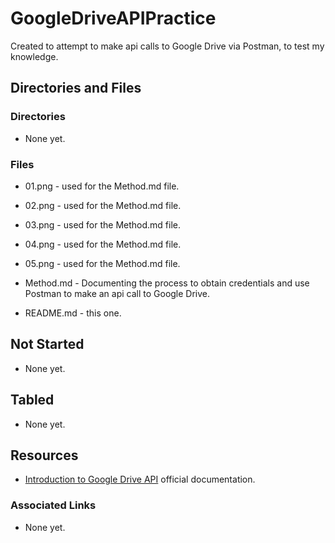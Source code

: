 # GoogleDriveAPIPractice

Created to attempt to make api calls to Google Drive via Postman, to test my knowledge.

## Directories and Files

### Directories

* None yet.

### Files

* 01.png - used for the Method.md file.

* 02.png - used for the Method.md file.

* 03.png - used for the Method.md file.

* 04.png - used for the Method.md file.

* 05.png - used for the Method.md file.

* Method.md - Documenting the process to obtain credentials and use Postman to make an api call to Google Drive.

* README.md - this one.

## Not Started

* None yet.

## Tabled

* None yet.

## Resources

* [Introduction to Google Drive API](https://developers.google.com/drive/api/v3/about-sdk) official documentation.


### Associated Links

* None yet.